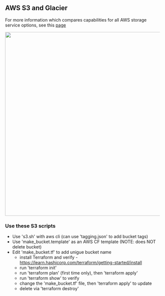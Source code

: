 ## AWS S3 and Glacier

For more information which compares capabilities for all AWS storage service options, see this [page](https://github.com/lynnlangit/Hello-AWS-Data-Services/tree/master/1_storage/2_EFS-EBS-FSx)

<img src="https://github.com/lynnlangit/Hello-AWS-Data-Services/blob/master/images/s3-to-glacier.png" width=600>

### Use these S3 scripts

- Use 's3.sh' with aws cli  (can use 'tagging.json' to add bucket tags)  
- Use 'make_bucket.template' as an AWS CF template (NOTE: does NOT delete bucket)
- Edit 'make_bucket.tf' to add unigue bucket name
    - install Terraform and verify - https://learn.hashicorp.com/terraform/getting-started/install
    - run 'terraform init'
    - run 'terraform plan' (first time only), then 'terraform apply'
    - run 'terraform show' to verify
    - change the 'make_bucket.tf' file, then 'terraform apply' to update
    - delete via 'terraform destroy'

